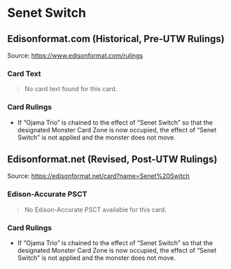 # Senet Switch

## Edisonformat.com (Historical, Pre-UTW Rulings)

Source: https://www.edisonformat.com/rulings

### Card Text

> No card text found for this card.

### Card Rulings

*   If “Ojama Trio” is chained to the effect of “Senet Switch” so that the designated Monster Card Zone is now occupied, the effect of “Senet Switch” is not applied and the monster does not move.

## Edisonformat.net (Revised, Post-UTW Rulings)

Source: https://edisonformat.net/card?name=Senet%20Switch

### Edison-Accurate PSCT

> No Edison-Accurate PSCT available for this card.

### Card Rulings

*   If “Ojama Trio” is chained to the effect of “Senet Switch” so that the designated Monster Card Zone is now occupied, the effect of “Senet Switch” is not applied and the monster does not move.
            